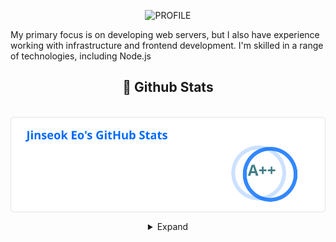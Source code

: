 <div align="center">
  
![PROFILE](https://capsule-render.vercel.app/api?type=waving&height=120&text=&fontAlign=25&fontAlignY=40&color=gradient)

<div align="left">
My primary focus is on developing web servers, but I also have experience working with infrastructure and frontend development. I'm skilled in a range of technologies, including Node.js  
</div>
  
## 🧳 Github Stats

<p>&nbsp;<img align="center" src="./stats.svg" alt="biud436" /></p>
<details>
<summary>Expand</summary>
<img src="./github-metrics.svg">
</details>

</div>
